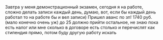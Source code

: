 Завтра у меня демонстрационный экзамен, сегодня я на работе, сложно делать записи каждый день, думаю, вот, если бы каждый день работал то на работе бы и вел записи)
Пришел аванс по зп! 1740 руб. (мало конечно очень уж) до 25 должно прийти остальное, не знаю пока есть налог или мне сколько в договоре есть столько и перечислят
как стипендия прямо, потом буду другую работу искать 
